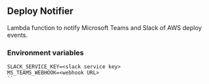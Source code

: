 ## Deploy Notifier

Lambda function to notify Microsoft Teams and Slack of AWS deploy events.

### Environment variables

```
SLACK_SERVICE_KEY=<slack service key>
MS_TEAMS_WEBHOOK=<webhook URL>
``